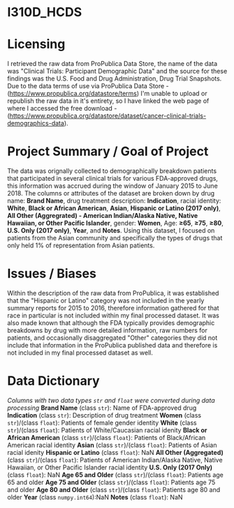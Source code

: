 # I310D_HCDS
# Licensing
I retrieved the raw data from ProPublica Data Store, the name of the data was "Clinical Trials: Participant Demographic Data" and the source for these findings was the U.S. Food and Drug Administration, Drug Trial Snapshots. Due to the data terms of use via ProPublica Data Store - 
(https://www.propublica.org/datastore/terms)
I'm unable to upload or republish the raw data in it's entirety, so I have linked the web page of where I accessed the free download - 
(https://www.propublica.org/datastore/dataset/cancer-clinical-trials-demographics-data).

# Project Summary / Goal of Project
The data was orignally collected to demographically breakdown patients that participated in several clinical trials for various FDA-approved drugs, this information was accrued during the window of January 2015 to June 2018. The columns or attributes of the dataset are broken down by drug name: **Brand Name**, drug treatment description: **Indication**, racial identity: **White**, **Black or African American**, **Asian**, **Hispanic or Latino (2017 only)**, **All Other (Aggregrated) - American Indian/Alaska Native, Native Hawaiian, or Other Pacific Islander**, gender: **Women**, Age: **≥65**, **≥75**, **≥80**, **U.S. Only (2017 only)**, **Year**, and **Notes**. Using this dataset, I focused on patients from the Asian community and specifically the types of drugs that only held 1% of representation from Asian patients. 

# Issues / Biases
Within the description of the raw data from ProPublica, it was established that the "Hispanic or Latino" category was not included in the yearly summary reports for 2015 to 2016, therefore information gathered for that race in particular is not included within my final processed dataset. It was also made known that although the FDA typically provides demographic breakdowns by drug with more detailed information, raw numbers for patients, and occasionally disaggregated "Other" categories they did not include that information in the ProPublica published data and therefore is not included in my final processed dataset as well.

# Data Dictionary
*Columns with two data types `str` and `float` were converted during data processing* 
**Brand Name** (class `str`): Name of FDA-approved drug
**Indication** (class `str`): Description of drug treatment 
**Women** (class `str`)/(class `float`): Patients of female gender identity 
**White** (class `str`)/(class `float`): Patients of White/Caucasian racial idenity
**Black or African American** (class `str`)/(class `float`): Patients of Black/African American racial identity
**Asian** (class `str`)/(class `float`): Patients of Asian racial idenity
**Hispanic or Latino** (class `float`): NaN 
**All Other (Aggregated)** (class `str`)/(class `float`): Patients of American Indian/Alaska Native, Native Hawaiian, or Other Pacific Islander racial identity
**U.S. Only (2017 Only)** (class `float`): NaN
**Age 65 and Older** (class `str`)/(class `float`): Patients age 65 and older
**Age 75 and Older** (class `str`)/(class `float`): Patients age 75 and older
**Age 80 and Older** (class `str`)/(class `float`): Patients age 80 and older
**Year** (class `numpy.int64`):NaN
**Notes** (class `float`): NaN
